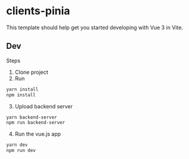 # clients-pinia

This template should help get you started developing with Vue 3 in Vite.

## Dev
Steps

1. Clone project
2. Run

```sh
yarn install
npm install
```
3. Upload backend server

```sh
yarn backend-server
npm run backend-server
```

4. Run the vue.js app

```sh
yarn dev
npm run dev
```

